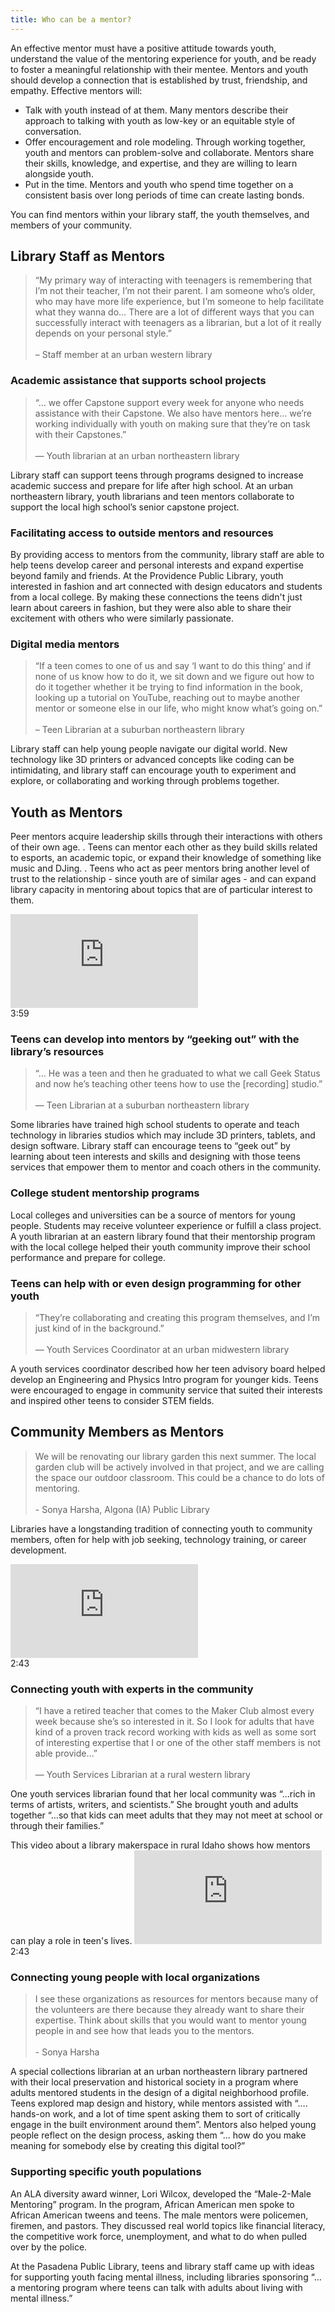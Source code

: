 ```yaml
---
title: Who can be a mentor? 
---
```


An effective mentor must have a positive attitude towards youth, understand the value of the mentoring experience for youth, and be ready to foster a meaningful relationship with their mentee. Mentors and youth should develop a connection that is established by trust, friendship, and empathy. Effective mentors will:

* Talk with youth instead of at them. Many mentors describe their approach to talking with youth as low-key or an equitable style of conversation.
* Offer encouragement and role modeling. Through working together, youth and mentors can problem-solve and collaborate. Mentors share their skills, knowledge, and expertise, and they are willing to learn alongside youth. 
* Put in the time. Mentors and youth who spend time together on a consistent basis over long periods of time can create lasting bonds.

You can find mentors within your library staff, the youth themselves, and members of your community. 

## Library Staff as Mentors
>  “My primary way of interacting with teenagers is remembering that I’m not their teacher, I’m not their parent. I am someone who’s older, who may have more life experience, but I’m someone to help facilitate what they wanna do… There are a lot of different ways that you can successfully interact with teenagers as a librarian, but a lot of it really depends on your personal style.” <br/><br/>– Staff member at an urban western library 

### Academic assistance that supports school projects

>“… we offer Capstone support every week for anyone who needs assistance with their Capstone. We also have mentors here… we’re working individually with youth on making sure that they’re on task with their Capstones.”<br/><br/>— Youth librarian at an urban northeastern library

Library staff can support teens through programs designed to increase academic success and prepare for life after high school. At an urban northeastern library, youth librarians and teen mentors collaborate to support the local high school’s senior capstone project.

### Facilitating access to outside mentors and resources

By providing access to mentors from the community, library staff are able to help teens develop career and personal interests and expand expertise beyond family and friends. At the Providence Public Library, youth interested in fashion and art connected with design educators and students from a local college. By making these connections the teens didn't just learn about careers in fashion, but they were also able to share their excitement with others who were similarly passionate.

### Digital media mentors        
> “If a teen comes to one of us and say ‘I want to do this thing’ and if none of us know how to do it, we sit down and we figure out how to do it together whether it be trying to find information in the book, looking up a tutorial on YouTube, reaching out to maybe another mentor or someone else in our life, who might know what’s going on.” <br/><br/>– Teen Librarian at a suburban northeastern library    

Library staff can help young people navigate our digital world. New technology like 3D printers or advanced concepts like coding can be intimidating, and library staff can encourage youth to experiment and explore, or collaborating and working through problems together.

## Youth as Mentors        

Peer mentors acquire leadership skills through their interactions with others of their own age. . Teens can mentor each other as they build skills related to esports, an academic topic, or expand their knowledge of something like music and DJing. . Teens who act as peer mentors bring another level of trust to the relationship - since youth are of similar ages - and can expand library capacity in mentoring about topics that are of particular interest to them.

<div class="callout videos" markdown="1">
<iframe src="https://www.youtube.com/embed/Fu_SfXxkGhM" frameborder="0" allow="autoplay; encrypted-media" allowfullscreen></iframe>
<div class="videotime">3:59</div></div>


### Teens can develop into mentors by “geeking out” with the library’s resources

>“… He was a teen and then he graduated to what we call Geek Status and now he’s teaching other teens how to use the [recording] studio.”<br/><br/> — Teen Librarian at a suburban northeastern library

Some libraries have trained high school students to operate and teach technology in libraries studios which may include 3D printers, tablets, and design software. Library staff can encourage teens to “geek out” by learning about teen interests and skills and designing with those teens services that empower them to mentor and coach others in the community.

### College student mentorship programs
Local colleges and universities can be a source of mentors for young people. Students may receive volunteer experience or fulfill a class project. A youth librarian at an eastern library found that their mentorship program with the local college helped their youth community improve their school performance and prepare for college.

### Teens can help with or even design programming for other youth
> “They’re collaborating and creating this program themselves, and I’m just kind of in the background.” <br/><br/>— Youth Services Coordinator at an urban midwestern library

A youth services coordinator described how her teen advisory board helped develop an Engineering and Physics Intro program for younger kids. Teens were encouraged to engage in community service that suited their interests and inspired other teens to consider STEM fields. 

## Community Members as Mentors

>We will be renovating our library garden this next summer.  The local garden club will be actively involved in that project, and we are calling the space our outdoor classroom.  This could be a chance to do lots of mentoring. <br/><br/>- Sonya Harsha, Algona (IA) Public Library

Libraries have a longstanding tradition of connecting youth to community members, often for help with job seeking, technology training, or career development. 

<div class="callout videos" markdown="1">
<iframe src="https://www.youtube.com/embed/cIWcevekZYo" frameborder="0" allow="autoplay; encrypted-media" allowfullscreen></iframe>
<div class="videotime">2:43</div></div>


### Connecting youth with experts in the community
>“I have a retired teacher that comes to the Maker Club almost every week because she’s so interested in it. So I look for adults that have kind of a proven track record working with kids as well as some sort of interesting expertise that I or one of the other staff members is not able provide…” <br/><br/>— Youth Services Librarian at a rural western library

One youth services librarian found that her local community was “…rich in terms of artists, writers, and scientists.” She brought youth and adults together “…so that kids can meet adults that they may not meet at school or through their families.”

<div class="callout videos">
This video about a library makerspace in rural Idaho shows how mentors can play a role in teen's lives.
<iframe src="https://www.youtube.com/embed/oPaKlz1GSEE" frameborder="0" allow="autoplay; encrypted-media" allowfullscreen></iframe>
<div class="videotime">2:43</div></div> 


### Connecting young people with local organizations

> I see these organizations as resources for mentors because many of the volunteers are there because they already want to share their expertise. Think about skills that you would want to mentor young people in and see how that leads you to the mentors. <br/><br/>- Sonya Harsha

A special collections librarian at an urban northeastern library partnered with their local preservation and historical society in a program where adults mentored students in the design of a digital neighborhood profile. Teens explored map design and history, while mentors assisted with “…. hands-on work, and a lot of time spent asking them to sort of critically engage in the built environment around them”. Mentors also helped young people reflect on the design process, asking them “… how do you make meaning for somebody else by creating this digital tool?”

### Supporting specific youth populations

An ALA diversity award winner, Lori Wilcox, developed the “Male-2-Male Mentoring” program. In the program, African American men spoke to African American tweens and teens. The male mentors were policemen, firemen, and pastors. They discussed real world topics like financial literacy, the competitive work force, unemployment, and what to do when pulled over by the police.

At the Pasadena Public Library, teens and library staff came up with ideas for supporting youth facing mental illness, including libraries sponsoring “…a mentoring program where teens can talk with adults about living with mental illness.”